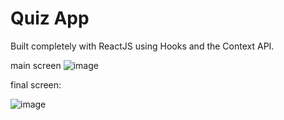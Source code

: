 # Quiz App

Built completely with ReactJS using Hooks and the Context API.

main screen
![image](https://github.com/farjanaq/quizapp/assets/52634167/4802ef86-aaca-4379-85f5-397e78ce4d9a)

final screen:

![image](https://github.com/farjanaq/quizapp/assets/52634167/cdd27068-c533-42d7-9f38-93c07bd1e075)



